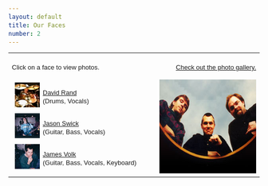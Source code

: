 ```yaml
---
layout: default
title: Our Faces
number: 2
---
```

<table cellpadding="0" cellspacing="0">
	<tr>
		<td width="320" valign="top">
			<font face="Arial,Geneva,Helvetica,Sans-Serif" SIZE="2">
				<br>Click on a face to view photos.<br>&nbsp;<br>
				<a href="Dave01"><img WIDTH="50" HEIGHT="50" ALIGN="LEFT" HSPACE="6" VSPACE="6" SRC="images/davesmall.gif" BORDER="0"></a><br>
				<a href="Dave01">David Rand</a><br>(Drums, Vocals)<br CLEAR="ALL">
				<a href="Jay01"><img WIDTH="50" HEIGHT="50" ALIGN="LEFT" HSPACE="6" VSPACE="6" SRC="images/jaysmall.gif" BORDER="0"></a><br>
				<a href="Jay01">Jason Swick</a><br>(Guitar, Bass, Vocals)<br CLEAR="ALL">
				<a href="Jim01"><img WIDTH="50" HEIGHT="50" ALIGN="LEFT" HSPACE="6" VSPACE="6" SRC="images/jimsmall.gif" BORDER="0"></a><br>
				<a href="Jim01">James Volk</a><br>(Guitar, Bass, Vocals, Keyboard)<br CLEAR="ALL">
			</font>
		</td>
		<td ALIGN="RIGHT" WIDTH="220" valign="TOP">
			<font face="Arial,Geneva,Helvetica,Sans-Serif" SIZE="2">
				<br><a href="Photos01">Check out the photo gallery.</a><br>&nbsp;<br>
				<a href="Photos01"><img SRC="images/photos.jpg" BORDER="0" ALT="Enter the photo gallery" WIDTH="244" HEIGHT="189"></a>
			</font>
		</td>
	</tr>
</table>
